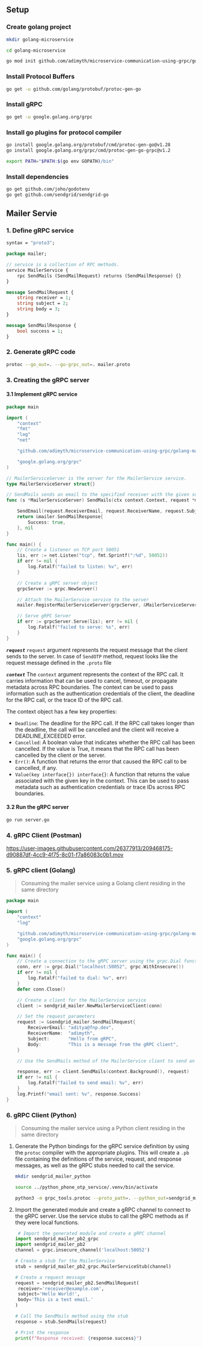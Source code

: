 ## Setup

### Create golang project

```bash
mkdir golang-microservice

cd golang-microservice

go mod init github.com/adimyth/microservice-communication-using-grpc/golang-microservice
```

### Install Protocol Buffers

```bash
go get -u github.com/golang/protobuf/protoc-gen-go
```

### Install gRPC

```bash
go get -u google.golang.org/grpc
```

### Install go plugins for protocol compiler

```bash
go install google.golang.org/protobuf/cmd/protoc-gen-go@v1.28
go install google.golang.org/grpc/cmd/protoc-gen-go-grpc@v1.2

export PATH="$PATH:$(go env GOPATH)/bin"
```

### Install dependencies

```bash
go get github.com/joho/godotenv
go get github.com/sendgrid/sendgrid-go
```

## Mailer Servie

### 1. Define gRPC service

```protobuf
syntax = "proto3";

package mailer;

// service is a collection of RPC methods.
service MailerService {
    rpc SendMails (SendMailRequest) returns (SendMailResponse) {}
}

message SendMailRequest {
    string receiver = 1;
    string subject = 2;
    string body = 3;
}

message SendMailResponse {
    bool success = 1;
}
```

### 2. Generate gRPC code

```bash
protoc --go_out=. --go-grpc_out=. mailer.proto
```

### 3. Creating the gRPC server

#### 3.1 Implement gRPC service

```go
package main

import (
	"context"
	"fmt"
	"log"
	"net"

	"github.com/adimyth/microservice-communication-using-grpc/golang-mailer-service/mailer"

	"google.golang.org/grpc"
)

// MailerServiceServer is the server for the MailerService service.
type MailerServiceServer struct{}

// SendMails sends an email to the specified receiver with the given subject and body.
func (s *MailerServiceServer) SendMails(ctx context.Context, request *mailer.SendMailRequest) (*mailer.SendMailResponse, error) {

	SendEmail(request.ReceiverEmail, request.ReceiverName, request.Subject, request.Body)
	return &mailer.SendMailResponse{
		Success: true,
	}, nil
}

func main() {
	// Create a listener on TCP port 50051
	lis, err := net.Listen("tcp", fmt.Sprintf(":%d", 50052))
	if err != nil {
		log.Fatalf("failed to listen: %v", err)
	}

	// Create a gRPC server object
	grpcServer := grpc.NewServer()

	// Attach the MailerService service to the server
	mailer.RegisterMailerServiceServer(grpcServer, &MailerServiceServer{})

	// Serve gRPC Server
	if err := grpcServer.Serve(lis); err != nil {
		log.Fatalf("failed to serve: %s", err)
	}
}
```

**_`request`_**
`request` argument represents the request message that the client sends to the server. In case of `SendOTP` method, request looks like the request message defined in the `.proto` file

**_`context`_**
The `context` argument represents the context of the RPC call. It carries information that can be used to cancel, timeout, or propagate metadata across RPC boundaries. The context can be used to pass information such as the authentication credentials of the client, the deadline for the RPC call, or the trace ID of the RPC call.

The context object has a few key properties:

- `Deadline`: The deadline for the RPC call. If the RPC call takes longer than the deadline, the call will be cancelled and the client will receive a DEADLINE_EXCEEDED error.
- `Cancelled`: A boolean value that indicates whether the RPC call has been cancelled. If the value is True, it means that the RPC call has been cancelled by the client or the server.
- `Err()`: A function that returns the error that caused the RPC call to be cancelled, if any.
- `Value(key interface{}) interface{}`: A function that returns the value associated with the given key in the context. This can be used to pass metadata such as authentication credentials or trace IDs across RPC boundaries.

#### 3.2 Run the gRPC server

```bash
go run server.go
```

### 4. gRPC Client (Postman)

https://user-images.githubusercontent.com/26377913/209468175-d90887df-4cc9-4f75-8c01-f7a86083c0b1.mov

### 5. gRPC client (Golang)

> Consuming the mailer service using a Golang client residing in the same directory

```go
package main

import (
	"context"
	"log"

	"github.com/adimyth/microservice-communication-using-grpc/golang-mailer-service/sendgrid-mailer"
	"google.golang.org/grpc"
)

func main() {
	// Create a connection to the gRPC server using the grpc.Dial function.
	conn, err := grpc.Dial("localhost:50052", grpc.WithInsecure())
	if err != nil {
		log.Fatalf("failed to dial: %v", err)
	}
	defer conn.Close()

	// Create a client for the MailerService service
	client := sendgrid_mailer.NewMailerServiceClient(conn)

	// Set the request parameters
	request := &sendgrid_mailer.SendMailRequest{
		ReceiverEmail: "aditya@fnp.dev",
		ReceiverName:  "adimyth",
		Subject:       "Hello from gRPC",
		Body:          "This is a message from the gRPC client",
	}

	// Use the SendMails method of the MailerService client to send an email to the specified receiver with the given subject and body.

	response, err := client.SendMails(context.Background(), request)
	if err != nil {
		log.Fatalf("failed to send email: %v", err)
	}
	log.Printf("email sent: %v", response.Success)
}
```

### 6. gRPC Client (Python)

> Consuming the mailer service using a Python client residing in the same directory

1. Generate the Python bindings for the gRPC service definition by using the `protoc` compiler with the appropriate plugins. This will create a `.pb` file containing the definitions of the service, request, and response messages, as well as the gRPC stubs needed to call the service.

   ```bash
   mkdir sendgrid_mailer_python

   source ../python_phone_otp_service/.venv/bin/activate

   python3 -m grpc_tools.protoc --proto_path=. --python_out=sendgrid_mailer_python --grpc_python_out=sendgrid_mailer_python mailer.proto
   ```

2. Import the generated module and create a gRPC channel to connect to the gRPC server. Use the service stubs to call the gRPC methods as if they were local functions.

   ```python
   	# Import the generated module and create a gRPC channel
   import sendgrid_mailer_pb2_grpc
   import sendgrid_mailer_pb2
   channel = grpc.insecure_channel('localhost:50052')

   # Create a stub for the MailerService
   stub = sendgrid_mailer_pb2_grpc.MailerServiceStub(channel)

   # Create a request message
   request = sendgrid_mailer_pb2.SendMailRequest(
   	receiver='receiver@example.com',
   	subject='Hello World!',
   	body='This is a test email.'
   )

   # Call the SendMails method using the stub
   response = stub.SendMails(request)

   # Print the response
   print(f"Response received: {response.success}")
   ```
